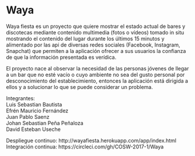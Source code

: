 # Waya

<p>Waya fiesta es un proyecto que quiere mostrar el estado actual de bares y discotecas mediante contenido multimedia (fotos o vídeos) tomado in situ mostrando el contenido del lugar durante los últimos 15 minutos y alimentado por las api de diversas redes sociales (Facebook, Instagram, Snapchat) que permiten a la aplicación ofrecer a sus usuarios la confianza de que la información presentada es verídica.
<p>El proyecto nace al observar la necesidad de las personas jóvenes de llegar a un bar que no esté vacío o cuyo ambiente no sea del gusto personal por desconocimiento del establecimiento, entonces la aplicación está dirigida a ellos y a solucionar lo que se puede considerar un problema.

<p>Integrantes:
  <br> Luis Sebastian Bautista
  <br> Efrén Mauricio Fernández
  <br> Juan Pablo Saenz
  <br> Johan Sebastian Peña Peñaloza
  <br> David Esteban Useche
  
<p>Despliegue continuo: http://wayafiesta.herokuapp.com/app/index.html
<br>Integración continua: https://circleci.com/gh/COSW-2017-1/Waya

